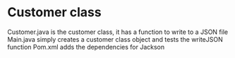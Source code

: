 # Customer class

Customer.java is the customer class, it has a function to write to a JSON file
Main.java simply creates a customer class object and tests the writeJSON function
Pom.xml adds the dependencies for Jackson 
